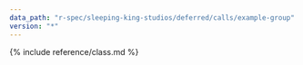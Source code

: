 ```yaml
---
data_path: "r-spec/sleeping-king-studios/deferred/calls/example-group"
version: "*"
---
```


{% include reference/class.md %}

